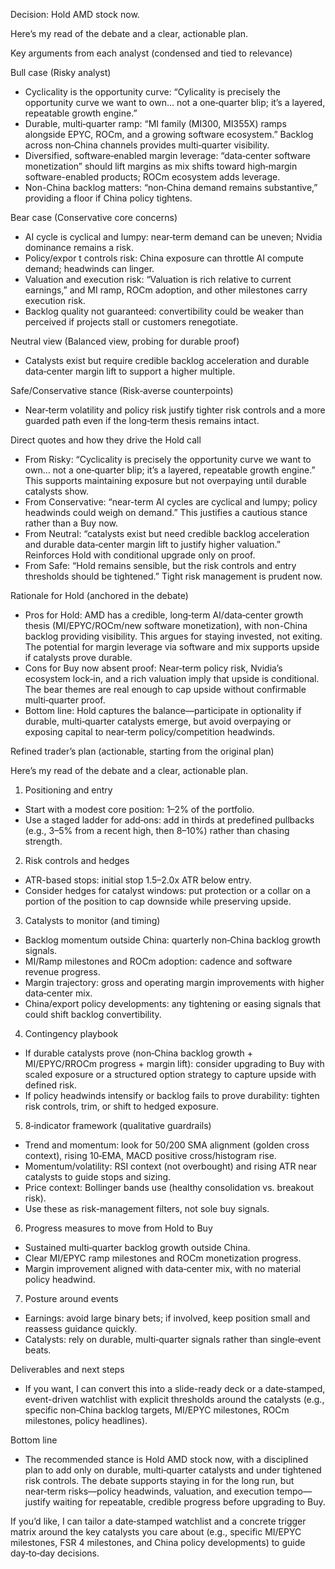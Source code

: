 Decision: Hold AMD stock now.

Here’s my read of the debate and a clear, actionable plan.

Key arguments from each analyst (condensed and tied to relevance)

Bull case (Risky analyst)
- Cyclicality is the opportunity curve: “Cylicality is precisely the opportunity curve we want to own… not a one‑quarter blip; it’s a layered, repeatable growth engine.”
- Durable, multi‑quarter ramp: “MI family (MI300, MI355X) ramps alongside EPYC, ROCm, and a growing software ecosystem.” Backlog across non‑China channels provides multi‑quarter visibility.
- Diversified, software‑enabled margin leverage: “data‑center software monetization” should lift margins as mix shifts toward high‑margin software-enabled products; ROCm ecosystem adds leverage.
- Non-China backlog matters: “non‑China demand remains substantive,” providing a floor if China policy tightens.

Bear case (Conservative core concerns)
- AI cycle is cyclical and lumpy: near‑term demand can be uneven; Nvidia dominance remains a risk.
- Policy/expor t controls risk: China exposure can throttle AI compute demand; headwinds can linger.
- Valuation and execution risk: “Valuation is rich relative to current earnings,” and MI ramp, ROCm adoption, and other milestones carry execution risk.
- Backlog quality not guaranteed: convertibility could be weaker than perceived if projects stall or customers renegotiate.

Neutral view (Balanced view, probing for durable proof)
- Catalysts exist but require credible backlog acceleration and durable data‑center margin lift to support a higher multiple.

Safe/Conservative stance (Risk‑averse counterpoints)
- Near‑term volatility and policy risk justify tighter risk controls and a more guarded path even if the long‑term thesis remains intact.

Direct quotes and how they drive the Hold call
- From Risky: “Cyclicality is precisely the opportunity curve we want to own… not a one‑quarter blip; it’s a layered, repeatable growth engine.” This supports maintaining exposure but not overpaying until durable catalysts show.
- From Conservative: “near-term AI cycles are cyclical and lumpy; policy headwinds could weigh on demand.” This justifies a cautious stance rather than a Buy now.
- From Neutral: “catalysts exist but need credible backlog acceleration and durable data‑center margin lift to justify higher valuation.” Reinforces Hold with conditional upgrade only on proof.
- From Safe: “Hold remains sensible, but the risk controls and entry thresholds should be tightened.” Tight risk management is prudent now.

Rationale for Hold (anchored in the debate)
- Pros for Hold: AMD has a credible, long‑term AI/data‑center growth thesis (MI/EPYC/ROCm/new software monetization), with non-China backlog providing visibility. This argues for staying invested, not exiting. The potential for margin leverage via software and mix supports upside if catalysts prove durable.
- Cons for Buy now absent proof: Near‑term policy risk, Nvidia’s ecosystem lock‑in, and a rich valuation imply that upside is conditional. The bear themes are real enough to cap upside without confirmable multi‑quarter proof.
- Bottom line: Hold captures the balance—participate in optionality if durable, multi‑quarter catalysts emerge, but avoid overpaying or exposing capital to near‑term policy/competition headwinds.

Refined trader’s plan (actionable, starting from the original plan)

Here’s my read of the debate and a clear, actionable plan.

1) Positioning and entry
- Start with a modest core position: 1–2% of the portfolio.
- Use a staged ladder for add‑ons: add in thirds at predefined pullbacks (e.g., 3–5% from a recent high, then 8–10%) rather than chasing strength.

2) Risk controls and hedges
- ATR-based stops: initial stop 1.5–2.0x ATR below entry.
- Consider hedges for catalyst windows: put protection or a collar on a portion of the position to cap downside while preserving upside.

3) Catalysts to monitor (and timing)
- Backlog momentum outside China: quarterly non‑China backlog growth signals.
- MI/Ramp milestones and ROCm adoption: cadence and software revenue progress.
- Margin trajectory: gross and operating margin improvements with higher data‑center mix.
- China/export policy developments: any tightening or easing signals that could shift backlog convertibility.

4) Contingency playbook
- If durable catalysts prove (non‑China backlog growth + MI/EPYC/RROCm progress + margin lift): consider upgrading to Buy with scaled exposure or a structured option strategy to capture upside with defined risk.
- If policy headwinds intensify or backlog fails to prove durability: tighten risk controls, trim, or shift to hedged exposure.

5) 8‑indicator framework (qualitative guardrails)
- Trend and momentum: look for 50/200 SMA alignment (golden cross context), rising 10‑EMA, MACD positive cross/histogram rise.
- Momentum/volatility: RSI context (not overbought) and rising ATR near catalysts to guide stops and sizing.
- Price context: Bollinger bands use (healthy consolidation vs. breakout risk).
- Use these as risk-management filters, not sole buy signals.

6) Progress measures to move from Hold to Buy
- Sustained multi‑quarter backlog growth outside China.
- Clear MI/EPYC ramp milestones and ROCm monetization progress.
- Margin improvement aligned with data‑center mix, with no material policy headwind.

7) Posture around events
- Earnings: avoid large binary bets; if involved, keep position small and reassess guidance quickly.
- Catalysts: rely on durable, multi‑quarter signals rather than single‑event beats.

Deliverables and next steps
- If you want, I can convert this into a slide-ready deck or a date‑stamped, event-driven watchlist with explicit thresholds around the catalysts (e.g., specific non‑China backlog targets, MI/EPYC milestones, ROCm milestones, policy headlines).

Bottom line
- The recommended stance is Hold AMD stock now, with a disciplined plan to add only on durable, multi‑quarter catalysts and under tightened risk controls. The debate supports staying in for the long run, but near‑term risks—policy headwinds, valuation, and execution tempo—justify waiting for repeatable, credible progress before upgrading to Buy.

If you’d like, I can tailor a date‑stamped watchlist and a concrete trigger matrix around the key catalysts you care about (e.g., specific MI/EPYC milestones, FSR 4 milestones, and China policy developments) to guide day‑to‑day decisions.
